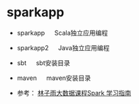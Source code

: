# sparkapp
 - sparkapp  &emsp;     Scala独立应用编程 

- sparkapp2     &emsp;   Java独立应用编程

 - sbt     &emsp;      sbt安装目录

- maven    &emsp;       maven安装目录

- 参考：   [林子雨大数据课程Spark 学习指南](http://dblab.xmu.edu.cn/blog/804-2/)
